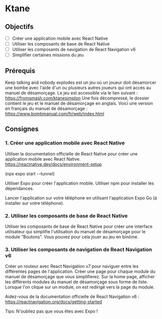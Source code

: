 # Ktane

## Objectifs

- [ ] Créer une application mobile avec React Native
- [ ] Utiliser les composants de base de React Native
- [ ] Utiliser les composants de navigation de React Navigation v6
- [ ] Simplifier certaines missions du jeu

## Prérequis

Keep talking and nobody explodes est un jeu où un joueur doit désamorcer une bombe avec l'aide d'un ou plusieurs autres joueurs qui ont accès au manuel de désamorçage.
Le jeu est accessible via le lien suivant :
https://fromsmash.com/ktanesimplon
Une fois décompressé, le dossier contient le jeu et le manuel de désamorçage en anglais.
Voici une version en français du manuel de désamorçage :
https://www.bombmanual.com/fr/web/index.html

## Consignes

### 1. Créer une application mobile avec React Native

Utiliser la documentation officielle de React Native pour créer une application mobile avec React Native.
    https://reactnative.dev/docs/environment-setup

(npx expo start --tunnel)

Utiliser Expo pour créer l'application mobile.
Utiliser npm pour installer les dépendances.

Lancer l'application sur votre téléphone en utilisant l'application Expo Go (à installer sur votre téléphone).

### 2. Utiliser les composants de base de React Native

Utiliser les composants de base de React Native pour créer une interface utilisateur qui simplifie l'utilisation du manuel de désamorçage pour le module "Boutons".
Vous pouvez pour cela jouer au jeu en binôme.

### 3. Utiliser les composants de navigation de React Navigation v6

Créer un routeur avec React Navigation v7 pour naviguer entre les différentes pages de l'application.
Créer une page pour chaque module du manuel de désamorçage que vous simplifierez.
Sur la home page, afficher les différents modules du manuel de désamorçage sous forme de liste.
Lorsque l'on clique sur un module, on est redirigé vers la page du module.

Aidez-vous de la documentation officielle de React Navigation v6 :
https://reactnavigation.org/docs/getting-started

Tips: N'oubliez pas que vous êtes avec Expo !